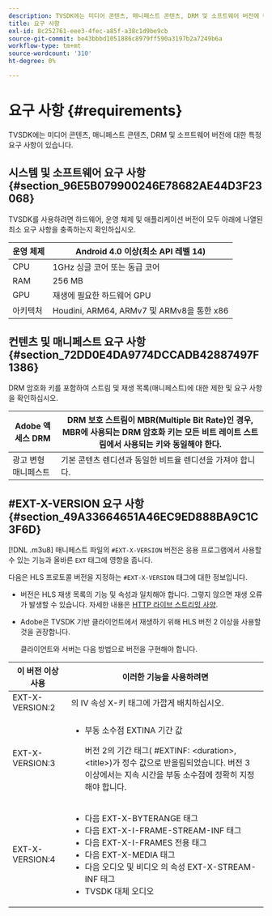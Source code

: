 ```yaml
---
description: TVSDK에는 미디어 콘텐츠, 매니페스트 콘텐츠, DRM 및 소프트웨어 버전에 대한 특정 요구 사항이 있습니다.
title: 요구 사항
exl-id: 8c252761-eee3-4fec-a85f-a38c1d9be9cb
source-git-commit: be43bbbd1051886c8979ff590a3197b2a7249b6a
workflow-type: tm+mt
source-wordcount: '310'
ht-degree: 0%

---
```


# 요구 사항 {#requirements}

TVSDK에는 미디어 콘텐츠, 매니페스트 콘텐츠, DRM 및 소프트웨어 버전에 대한 특정 요구 사항이 있습니다.

## 시스템 및 소프트웨어 요구 사항 {#section_96E5B079900246E78682AE44D3F23068}

TVSDK를 사용하려면 하드웨어, 운영 체제 및 애플리케이션 버전이 모두 아래에 나열된 최소 요구 사항을 충족하는지 확인하십시오.

| 운영 체제 | Android 4.0 이상(최소 API 레벨 14) |
|---|---|
| CPU | 1GHz 싱글 코어 또는 동급 코어 |
| RAM | 256 MB |
| GPU | 재생에 필요한 하드웨어 GPU |
| 아키텍처 | Houdini, ARM64, ARMv7 및 ARMv8을 통한 x86 |

## 컨텐츠 및 매니페스트 요구 사항 {#section_72DD0E4DA9774DCCADB42887497F1386}

DRM 암호화 키를 포함하여 스트림 및 재생 목록(매니페스트)에 대한 제한 및 요구 사항을 확인하십시오.

| Adobe 액세스 DRM | DRM 보호 스트림이 MBR(Multiple Bit Rate)인 경우, MBR에 사용되는 DRM 암호화 키는 모든 비트 레이트 스트림에서 사용되는 키와 동일해야 한다. |
|---|---|
| 광고 변형 매니페스트 | 기본 콘텐츠 렌디션과 동일한 비트율 렌디션을 가져야 합니다. |

## #EXT-X-VERSION 요구 사항 {#section_49A33664651A46EC9ED888BA9C1C3F6D}

[!DNL .m3u8] 매니페스트 파일의 `#EXT-X-VERSION` 버전은 응용 프로그램에서 사용할 수 있는 기능과 올바른 `EXT` 태그에 영향을 줍니다.

다음은 HLS 프로토콜 버전을 지정하는 `#EXT-X-VERSION` 태그에 대한 정보입니다.

* 버전은 HLS 재생 목록의 기능 및 속성과 일치해야 합니다. 그렇지 않으면 재생 오류가 발생할 수 있습니다. 자세한 내용은 [HTTP 라이브 스트리밍 사양](https://datatracker.ietf.org/doc/draft-pantos-http-live-streaming/?include_text=1).
* Adobe은 TVSDK 기반 클라이언트에서 재생하기 위해 HLS 버전 2 이상을 사용할 것을 권장합니다.

   클라이언트와 서버는 다음 방법으로 버전을 구현해야 합니다.

<table frame="all" colsep="1" rowsep="1" id="table_62EB98EDD9DE49EC84CB1C7D59BC40E6"> 
 <thead> 
  <tr rowsep="1"> 
   <th colname="1" class="entry"> 이 버전 이상 사용 </th> 
   <th colname="2" class="entry"> 이러한 기능을 사용하려면 </th> 
  </tr> 
 </thead>
 <tbody> 
  <tr rowsep="1"> 
   <td colname="1"> <span class="codeph"> EXT-X-VERSION:2 </span> </td> 
   <td colname="2"> 의 IV 속성 <span class="codeph"> X-키 </span> 태그에 가깝게 배치하십시오. </td> 
  </tr> 
  <tr rowsep="1"> 
   <td colname="1"> <span class="codeph"> EXT-X-VERSION:3 </span> </td> 
   <td colname="2"> 
    <ul id="ul_C9500D3F934848639C204BF248F139FF"> 
     <li id="li_535A7E3FABCB46FE872A7EA5DE2A1784">부동 소수점 <span class="codeph"> EXTINA </span> 기간 값 <p>버전 2의 기간 태그( <span class="codeph"> #EXTINF: </span>&lt;duration&gt;,&lt;title&gt;)가 정수 값으로 반올림되었습니다. 버전 3 이상에서는 지속 시간을 부동 소수점에 정확히 지정해야 합니다. </p> </li> 
    </ul> </td> 
  </tr> 
  <tr rowsep="0"> 
   <td colname="1"> <span class="codeph"> EXT-X-VERSION:4 </span> </td> 
   <td colname="2"> 
    <ul id="ul_3355A6CBBE2141DDB92660BB4B604D70"> 
     <li id="li_5E73D41AF6DC4CEE88D6C029FFCFC350">다음 <span class="codeph"> EXT-X-BYTERANGE </span> 태그 </li> 
     <li id="li_BF5141F516F749E5890860D487EB5287">다음 <span class="codeph"> EXT-X-I-FRAME-STREAM-INF </span> 태그 </li> 
     <li id="li_E0D399A13812499B94107CDE62998EE9">다음 <span class="codeph"> EXT-X-I-FRAMES 전용 </span> 태그 </li> 
     <li id="li_A7783AFF99854EFBBAECD2967E4CBF2B">다음 <span class="codeph"> EXT-X-MEDIA </span> 태그 </li> 
     <li id="li_15AE652F33C1454AA90DDC65E7D6C2FD">다음 <span class="codeph"> 오디오 </span> 및 <span class="codeph"> 비디오 </span> 의 속성 <span class="codeph"> EXT-X-STREAM-INF </span> 태그 </li> 
     <li id="li_DB2A7847D5884F6E91FD9E78101FBCA5">TVSDK 대체 오디오 </li> 
    </ul> </td> 
  </tr> 
 </tbody> 
</table>

